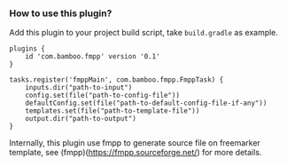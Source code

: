 ### How to use this plugin?
Add this plugin to your project build script, take `build.gradle` as example.
```
plugins {
    id 'com.bamboo.fmpp' version '0.1'
}

tasks.register('fmppMain', com.bamboo.fmpp.FmppTask) {
    inputs.dir("path-to-input")
    config.set(file("path-to-config-file"))
    defaultConfig.set(file("path-to-default-config-file-if-any"))
    templates.set(file("path-to-template-file"))
    output.dir("path-to-output")
}
```
Internally, this plugin use fmpp to generate source file on freemarker template, see (fmpp)(https://fmpp.sourceforge.net/) for more details.
